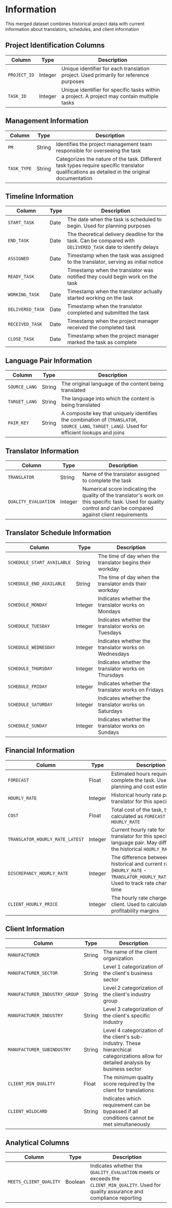 
# Information
This merged dataset combines historical project data with current information about translators, schedules, and client information

## Project Identification Columns
| Column | Type | Description |
|--------|------|-------------|
| `PROJECT_ID` | Integer | Unique identifier for each translation project. Used primarily for reference purposes |
| `TASK_ID` | Integer | Unique identifier for specific tasks within a project. A project may contain multiple tasks |

## Management Information
| Column | Type | Description |
|--------|------|-------------|
| `PM` | String | Identifies the project management team responsible for overseeing the task |
| `TASK_TYPE` | String | Categorizes the nature of the task. Different task types require specific translator qualifications as detailed in the original documentation |

## Timeline Information
| Column | Type | Description |
|--------|------|-------------|
| `START_TASK` | Date | The date when the task is scheduled to begin. Used for planning purposes |
| `END_TASK` | Date | The theoretical delivery deadline for the task. Can be compared with `DELIVERED_TASK` date to identify delays |
| `ASSIGNED` | Date | Timestamp when the task was assigned to the translator, serving as initial notice |
| `READY_TASK` | Date | Timestamp when the translator was notified they could begin work on the task |
| `WORKING_TASK` | Date | Timestamp when the translator actually started working on the task |
| `DELIVERED_TASK` | Date | Timestamp when the translator completed and submitted the task |
| `RECEIVED_TASK` | Date | Timestamp when the project manager received the completed task |
| `CLOSE_TASK` | Date | Timestamp when the project manager marked the task as complete |

## Language Pair Information
| Column | Type | Description |
|--------|------|-------------|
| `SOURCE_LANG` | String | The original language of the content being translated |
| `TARGET_LANG` | String | The language into which the content is being translated |
| `PAIR_KEY` | String | A composite key that uniquely identifies the combination of (`TRANSLATOR`, `SOURCE_LANG`, `TARGET_LANG`). Used for efficient lookups and joins |

## Translator Information
| Column | Type | Description |
|--------|------|-------------|
| `TRANSLATOR` | String | Name of the translator assigned to complete the task |
| `QUALITY_EVALUATION` | Integer | Numerical score indicating the quality of the translator's work on this specific task. Used for quality control and can be compared against client requirements |

## Translator Schedule Information
| Column | Type | Description |
|--------|------|-------------|
| `SCHEDULE_START_AVAILABLE` | String | The time of day when the translator begins their workday |
| `SCHEDULE_END_AVAILABLE` | String | The time of day when the translator ends their workday |
| `SCHEDULE_MONDAY` | Integer | Indicates whether the translator works on Mondays |
| `SCHEDULE_TUESDAY` | Integer | Indicates whether the translator works on Tuesdays |
| `SCHEDULE_WEDNESDAY` | Integer | Indicates whether the translator works on Wednesdays |
| `SCHEDULE_THURSDAY` | Integer | Indicates whether the translator works on Thursdays |
| `SCHEDULE_FRIDAY` | Integer | Indicates whether the translator works on Fridays |
| `SCHEDULE_SATURDAY` | Integer | Indicates whether the translator works on Saturdays |
| `SCHEDULE_SUNDAY` | Integer | Indicates whether the translator works on Sundays |

## Financial Information
| Column | Type | Description |
|--------|------|-------------|
| `FORECAST` | Float | Estimated hours required to complete the task. Used for planning and cost estimation |
| `HOURLY_RATE` | Integer | Historical hourly rate paid to the translator for this specific task |
| `COST` | Float | Total cost of the task, typically calculated as `FORECAST` × `HOURLY_RATE` |
| `TRANSLATOR_HOURLY_RATE_LATEST` | Integer | Current hourly rate for the translator for this specific language pair. May differ from the historical `HOURLY_RATE` |
| `DISCREPANCY_HOURLY_RATE` | Integer | The difference between historical and current rates (`HOURLY_RATE` - `TRANSLATOR_HOURLY_RATE_LATEST`). Used to track rate changes over time |
| `CLIENT_HOURLY_PRICE` | Integer | The hourly rate charged to the client. Used to calculate profitability margins |

## Client Information
| Column | Type | Description |
|--------|------|-------------|
| `MANUFACTURER` | String | The name of the client organization |
| `MANUFACTURER_SECTOR` | String | Level 1 categorization of the client's business sector |
| `MANUFACTURER_INDUSTRY_GROUP` | String | Level 2 categorization of the client's industry group |
| `MANUFACTURER_INDUSTRY` | String | Level 3 categorization of the client's specific industry |
| `MANUFACTURER_SUBINDUSTRY` | String | Level 4 categorization of the client's sub-industry. These hierarchical categorizations allow for detailed analysis by business sector |
| `CLIENT_MIN_QUALITY` | Float | The minimum quality score required by the client for translations |
| `CLIENT_WILDCARD` | String | Indicates which requirement can be bypassed if all conditions cannot be met simultaneously |

## Analytical Columns
| Column | Type | Description |
|--------|------|-------------|
| `MEETS_CLIENT_QUALITY` | Boolean | Indicates whether the `QUALITY_EVALUATION` meets or exceeds the `CLIENT_MIN_QUALITY`. Used for quality assurance and compliance reporting |
